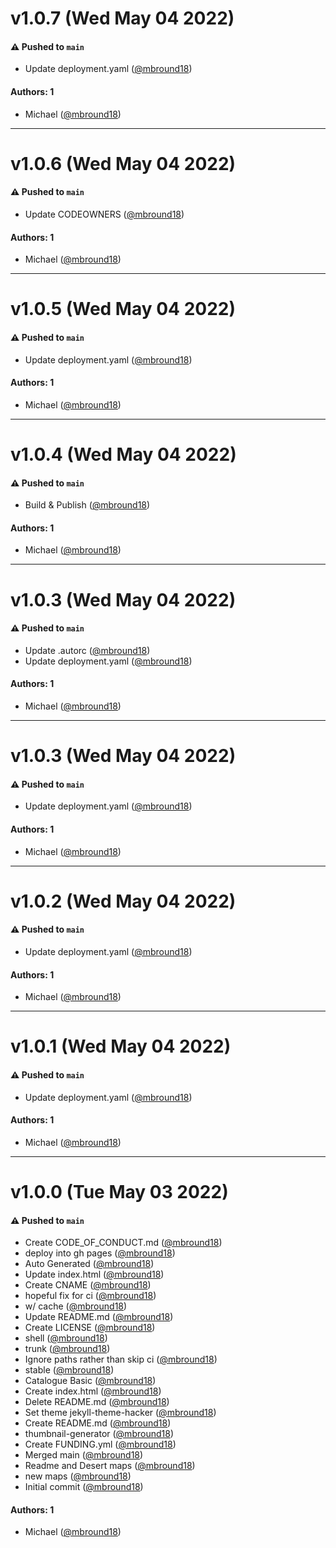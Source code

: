 # v1.0.7 (Wed May 04 2022)

#### ⚠️ Pushed to `main`

- Update deployment.yaml ([@mbround18](https://github.com/mbround18))

#### Authors: 1

- Michael ([@mbround18](https://github.com/mbround18))

---

# v1.0.6 (Wed May 04 2022)

#### ⚠️ Pushed to `main`

- Update CODEOWNERS ([@mbround18](https://github.com/mbround18))

#### Authors: 1

- Michael ([@mbround18](https://github.com/mbround18))

---

# v1.0.5 (Wed May 04 2022)

#### ⚠️ Pushed to `main`

- Update deployment.yaml ([@mbround18](https://github.com/mbround18))

#### Authors: 1

- Michael ([@mbround18](https://github.com/mbround18))

---

# v1.0.4 (Wed May 04 2022)

#### ⚠️ Pushed to `main`

- Build & Publish ([@mbround18](https://github.com/mbround18))

#### Authors: 1

- Michael ([@mbround18](https://github.com/mbround18))

---

# v1.0.3 (Wed May 04 2022)

#### ⚠️ Pushed to `main`

- Update .autorc ([@mbround18](https://github.com/mbround18))
- Update deployment.yaml ([@mbround18](https://github.com/mbround18))

#### Authors: 1

- Michael ([@mbround18](https://github.com/mbround18))

---

# v1.0.3 (Wed May 04 2022)

#### ⚠️ Pushed to `main`

- Update deployment.yaml ([@mbround18](https://github.com/mbround18))

#### Authors: 1

- Michael ([@mbround18](https://github.com/mbround18))

---

# v1.0.2 (Wed May 04 2022)

#### ⚠️ Pushed to `main`

- Update deployment.yaml ([@mbround18](https://github.com/mbround18))

#### Authors: 1

- Michael ([@mbround18](https://github.com/mbround18))

---

# v1.0.1 (Wed May 04 2022)

#### ⚠️ Pushed to `main`

- Update deployment.yaml ([@mbround18](https://github.com/mbround18))

#### Authors: 1

- Michael ([@mbround18](https://github.com/mbround18))

---

# v1.0.0 (Tue May 03 2022)

#### ⚠️ Pushed to `main`

- Create CODE_OF_CONDUCT.md ([@mbround18](https://github.com/mbround18))
- deploy into gh pages ([@mbround18](https://github.com/mbround18))
- Auto Generated ([@mbround18](https://github.com/mbround18))
- Update index.html ([@mbround18](https://github.com/mbround18))
- Create CNAME ([@mbround18](https://github.com/mbround18))
- hopeful fix for ci ([@mbround18](https://github.com/mbround18))
- w/ cache ([@mbround18](https://github.com/mbround18))
- Update README.md ([@mbround18](https://github.com/mbround18))
- Create LICENSE ([@mbround18](https://github.com/mbround18))
- shell ([@mbround18](https://github.com/mbround18))
- trunk ([@mbround18](https://github.com/mbround18))
- Ignore paths rather than skip ci ([@mbround18](https://github.com/mbround18))
- stable ([@mbround18](https://github.com/mbround18))
- Catalogue Basic ([@mbround18](https://github.com/mbround18))
- Create index.html ([@mbround18](https://github.com/mbround18))
- Delete README.md ([@mbround18](https://github.com/mbround18))
- Set theme jekyll-theme-hacker ([@mbround18](https://github.com/mbround18))
- Create README.md ([@mbround18](https://github.com/mbround18))
- thumbnail-generator ([@mbround18](https://github.com/mbround18))
- Create FUNDING.yml ([@mbround18](https://github.com/mbround18))
- Merged main ([@mbround18](https://github.com/mbround18))
- Readme and Desert maps ([@mbround18](https://github.com/mbround18))
- new maps ([@mbround18](https://github.com/mbround18))
- Initial commit ([@mbround18](https://github.com/mbround18))

#### Authors: 1

- Michael ([@mbround18](https://github.com/mbround18))
